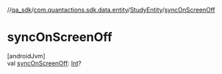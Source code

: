 //[qa_sdk](../../../index.md)/[com.quantactions.sdk.data.entity](../index.md)/[StudyEntity](index.md)/[syncOnScreenOff](sync-on-screen-off.md)

# syncOnScreenOff

[androidJvm]\
val [syncOnScreenOff](sync-on-screen-off.md): [Int](https://kotlinlang.org/api/latest/jvm/stdlib/kotlin/-int/index.html)?
